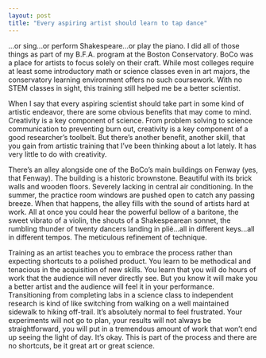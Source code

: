 ```yaml
---
layout: post
title: "Every aspiring artist should learn to tap dance"
---
```

...or sing...or perform Shakespeare...or play the piano. I did all of those things as part of my B.F.A. program at the Boston Conservatory. BoCo was a place for artists to focus solely on their craft. While most colleges require at least some introductory math or science classes even in art majors, the conservatory learning environment offers no such coursework. With no STEM classes in sight, this training still helped me be a better scientist.

When I say that every aspiring scientist should take part in some kind of artistic endeavor, there are some obvious benefits that may come to mind. Creativity is a key component of science. From problem solving to science communication to preventing burn out, creativity is a key component of a good researcher’s toolbelt. But there’s another benefit, another skill, that you gain from artistic training that I’ve been thinking about a lot lately. It has very little to do with creativity. 

There’s an alley alongside one of the BoCo’s main buildings on Fenway (yes, that Fenway). The building is a historic brownstone. Beautiful with its brick walls and wooden floors. Severely lacking in central air conditioning. In the summer, the practice room windows are pushed open to catch any passing breeze. When that happens, the alley fills with the sound of artists hard at work. All at once you could hear the powerful bellow of a baritone, the sweet vibrato of a violin, the shouts of a Shakespearean sonnet, the rumbling thunder of twenty dancers landing in pliė…all in different keys…all in different tempos. The meticulous refinement of technique.

Training as an artist teaches you to embrace the process rather than expecting shortcuts to a polished product. You learn to be methodical and tenacious in the acquisition of new skills. You learn that you will do hours of work that the audience will never directly see. But you know it will make you a better artist and the audience will feel it in your performance. Transitioning from completing labs in a science class to independent research is kind of like switching from walking on a well maintained sidewalk to hiking off-trail. It’s absolutely normal to feel frustrated. Your experiments will not go to plan, your results will not always be straightforward, you will put in a tremendous amount of work that won’t end up seeing the light of day. It’s okay. This is part of the process and there are no shortcuts, be it great art or great science. 
